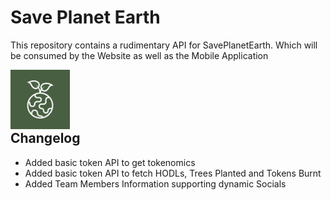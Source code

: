 # Save Planet Earth 

This repository contains a rudimentary API for SavePlanetEarth. Which will be consumed by the Website as well as the Mobile Application

<img src="assets/icon.png" align="left" height="95" width="95">  

<br/>
<br/>
<br/>
<br/>

## Changelog

- Added basic token API to get tokenomics
- Added basic token API to fetch HODLs, Trees Planted and Tokens Burnt
- Added Team Members Information supporting dynamic Socials
